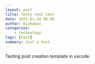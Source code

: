```yaml
---
layout: post
title: Testy test test
date: 2023-01-24 08:09
author: DizkoDan
categories: 
    - technology
tags: [test]
summary: Just a test
---
```


Testing post creation template in vscode.